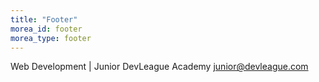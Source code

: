 ```yaml
---
title: "Footer"
morea_id: footer
morea_type: footer
---
```


Web Development | Junior DevLeague Academy 
junior@devleague.com
